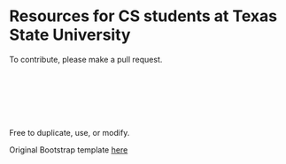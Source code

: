 # Resources for CS students at Texas State University
To contribute, please make a pull request.



<br><br><br><br><br><br>
Free to duplicate, use, or modify.

Original Bootstrap template [here](https://startbootstrap.com/template/modern-business)
